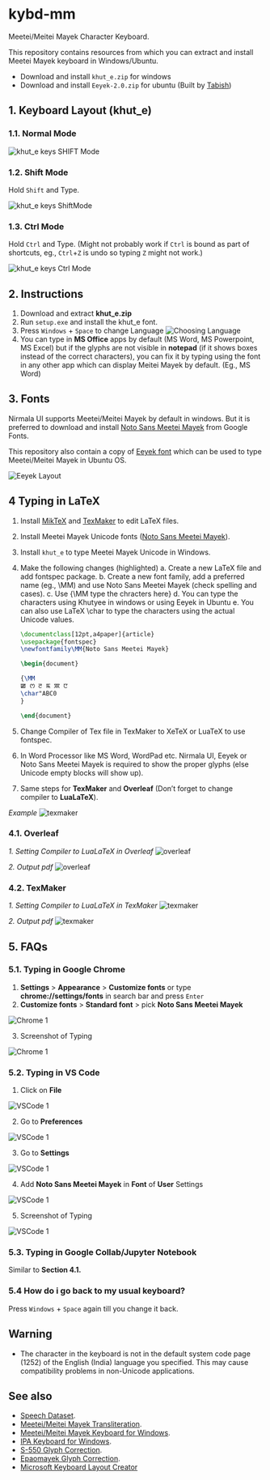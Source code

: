 # kybd-mm

Meetei/Meitei Mayek Character Keyboard.

This repository contains resources from which you can extract and install Meetei Mayek keyboard in Windows/Ubuntu.

- Download and install `khut_e.zip` for windows
- Download and install `Eeyek-2.0.zip` for ubuntu (Built by [Tabish](http://tabish.freeshell.org/eeyek/download.html))

## 1. Keyboard Layout (khut_e)

### 1.1. Normal Mode

![khut_e keys SHIFT Mode](./images/khut_e_keys.png)

### 1.2. Shift Mode

Hold `Shift` and Type.

![khut_e keys ShiftMode](./images/khut_e_keys_shift.png)

### 1.3. Ctrl Mode

Hold `Ctrl` and Type. (Might not probably work if `Ctrl` is bound as part of shortcuts, eg., `Ctrl`+`Z` is undo so typing `Z` might not work.)

![khut_e keys Ctrl Mode](./images/khut_e_keys_ctrl.png)

## 2. Instructions

1. Download and extract **khut_e.zip**
2. Run `setup.exe` and install the khut_e font.
3. Press `Windows` + `Space` to change Language
   ![Choosing Language](./images/choosing_lang.png)
4. You can type in **MS Office** apps by default (MS Word, MS Powerpoint, MS Excel) but if the glyphs are not visible in **notepad** (if it shows boxes instead of the correct characters), you can fix it by typing using the font in any other app which can display Meitei Mayek by default. (Eg., MS Word)

## 3. Fonts

Nirmala UI supports Meetei/Meitei Mayek by default in windows. But it is preferred to download and install [Noto Sans Meetei Mayek](https://fonts.google.com/noto/specimen/Noto+Sans+Meetei+Mayek) from Google Fonts.

This repository also contain a copy of [Eeyek font](http://tabish.freeshell.org/eeyek/download.html) which can be used to type Meetei/Meitei Mayek in Ubuntu OS.

![Eeyek Layout](./images/eeyek_layout.png)

## 4 Typing in LaTeX

1. Install [MikTeX](https://miktex.org/download) and [TexMaker](https://www.xm1math.net/texmaker/download.html) to edit LaTeX files.
2. Install Meetei Mayek Unicode fonts ([Noto Sans Meetei Mayek](https://fonts.google.com/noto/specimen/Noto+Sans+Meetei+Mayek)).
3. Install `khut_e` to type Meetei Mayek Unicode in Windows.
4. Make the following changes (highlighted)
   a. Create a new LaTeX file and add fontspec package.
   b. Create a new font family, add a preferred name (eg., \MM) and use Noto Sans Meetei Mayek (check spelling and cases).
   c. Use {\MM type the chracters here}
   d. You can type the characters using Khutyee in windows or using Eeyek in Ubuntu
   e. You can also use LaTeX \char to type the characters using the actual Unicode values.

   ```latex
   \documentclass[12pt,a4paper]{article}
   \usepackage{fontspec}
   \newfontfamily\MM{Noto Sans Meetei Mayek}

   \begin{document}

   {\MM
   ꯀ ꯁ ꯂ ꯃ ꯄ ꯅ
   \char"ABC0
   }

   \end{document}
   ```

5. Change Compiler of Tex file in TexMaker to XeTeX or LuaTeX to use fontspec.
6. In Word Processor like MS Word, WordPad etc. Nirmala UI, Eeyek or Noto Sans Meetei Mayek is required to show the proper glyphs (else Unicode empty blocks will show up).
7. Same steps for **TexMaker** and **Overleaf** (Don’t forget to change compiler to **LuaLaTeX**).

_Example_
![texmaker](./images/texmaker_ss_1.png)

### 4.1. Overleaf

_1. Setting Compiler to LuaLaTeX in Overleaf_
![overleaf](./images/overleaf_ss_1.png)

_2. Output pdf_
![overleaf](./images/overleaf_ss_2.png)

### 4.2. TexMaker

_1. Setting Compiler to LuaLaTeX in TexMaker_
![texmaker](./images/texmaker_ss_2.png)

_2. Output pdf_
![texmaker](./images/texmaker_ss_3.png)

## 5. FAQs

### 5.1. Typing in Google Chrome

1. **Settings** > **Appearance** > **Customize fonts** or type **chrome://settings/fonts** in search bar and press `Enter`
2. **Customize fonts** > **Standard font** > pick **Noto Sans Meetei Mayek**

![Chrome 1](./images/chrome_1.png)

3. Screenshot of Typing

![Chrome 1](./images/chrome_2.png)

### 5.2. Typing in VS Code

1. Click on **File**

![VSCode 1](./images/vscode_1.png)

2. Go to **Preferences**

![VSCode 1](./images/vscode_2.png)

3. Go to **Settings**

![VSCode 1](./images/vscode_3.png)

4. Add **Noto Sans Meetei Mayek** in **Font** of **User** Settings

![VSCode 1](./images/vscode_4.png)

5. Screenshot of Typing

![VSCode 1](./images/vscode_5.png)

### 5.3. Typing in Google Collab/Jupyter Notebook

Similar to **Section 4.1.**

### 5.4 How do i go back to my usual keyboard?

Press `Windows` + `Space` again till you change it back.

## Warning

- The character in the keyboard is not in the default system code page (1252) of the English (India) language you specified. This may cause compatibility problems in non-Unicode applications.

## See also

- [Speech Dataset](https://github.com/hoomexsun/speech_dataset).
- [Meetei/Meitei Mayek Transliteration](https://github.com/hoomexsun/mm_transliteration).
- [Meetei/Meitei Mayek Keyboard for Windows](https://github.com/hoomexsun/mm_keyboard).
- [IPA Keyboard for Windows](https://github.com/hoomexsun/ipa_keyboard).
- [S-550 Glyph Correction](https://github.com/hoomexsun/s550_glyph_correction).
- [Epaomayek Glyph Correction](https://github.com/hoomexsun/epaomayek_glyph_correction).
- [Microsoft Keyboard Layout Creator](https://www.microsoft.com/en-us/download/details.aspx?id=102134)

```

```
